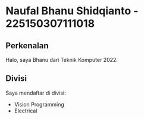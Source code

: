 # Naufal Bhanu Shidqianto - 225150307111018
## Perkenalan
Halo, saya Bhanu dari Teknik Komputer 2022.
## Divisi
Saya mendaftar di divisi:
- Vision Programming
- Electrical
